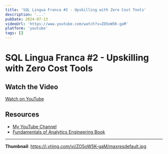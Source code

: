 ```yaml
---
title: 'SQL Lingua Franca #2 - Upskilling with Zero Cost Tools'
description: '...'
pubDate: 2024-07-13
videoUrl: 'https://www.youtube.com/watch?v=ZO5oW5K-gaM'
platform: 'youtube'
tags: []
---
```


# SQL Lingua Franca #2 - Upskilling with Zero Cost Tools



## Watch the Video

[Watch on YouTube](https://www.youtube.com/watch?v=ZO5oW5K-gaM)

## Resources

- [My YouTube Channel](https://www.youtube.com/juanalytics)
- [Fundamentals of Analytics Engineering Book](https://www.amazon.com/author/jmperafan)

---

**Thumbnail**: https://i.ytimg.com/vi/ZO5oW5K-gaM/maxresdefault.jpg
